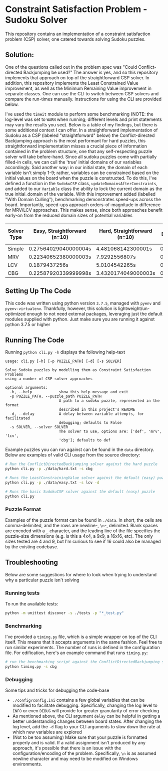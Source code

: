 # Constraint Satisfaction Problem - Sudoku Solver
This repository contains an implementation of a constraint satisfaction problem (CSP) solver, one catered towards solving Sudoku puzzles. 

## Solution:
One of the questions called out in the problem spec was "Could Conflict-directed Backjumping be used?" The answer is yes, and so this repository implements that approach on top of the straightforward CSP solver. In addition, this repository implements the Least Constrained Value improvement, as well as the Minimum Remaining Value improvement in separate classes. One can use the CLI to switch between CSP solvers and compare the run-times manually. Instructions for using the CLI are provided below. 

I've used the `timeit` module to perform some benchmarking (NOTE: the log-level was set to `WARN` when running; different levels and print statements may vary the results you see). Below is a table of my findings, but there is some additional context I can offer. In a straightforward implementation of Sudoku as a CSP (labeled "straightforward" below) the Conflict-directed Backjumping approach is the most performant for hard puzzles, this straightforward implementation misses a crucial piece of information contained in the problem structure, one that any self-respecting puzzle solver will take before-hand. Since all sudoku puzzles come with partially filled-in cells, we can cull the 'true' initial domains of our variables accordingly. Said another way: in our initial state, the domain of each variable isn't simply 1-9; rather, variables can be constrained based on the initial values on the board when the puzzle is constructed. To do this, I've defined a function in the `SudokuCSP` class, `updateDomainsAfterConstraints`, and added to our `Variable` class the ability to lock the current domain as the true initial_domain of the variable. With this improvement added (labelled "With Domain Culling"), benchmarking demonstrates speed-ups across the board. Importantly, speed-ups approach orders-of-magnitude in difference for MRV/LCV approaches. This makes sense, since both approaches benefit early-on from the reduced domain sizes of potential variables

| Solver Type | Easy, Straightforward (n=10) | Hard, Straightforward (n=10) | Easy, With Domain Culling (n=10) | Hard, With Domain Culling (n=10) |
|-------------|------------------------------|------------------------------|----------------------------------|----------------------------------|
| Simple      | 0.27564029040000004s         | 4.481068142300001s           | 0.1591175367s                    | 2.6720516678s                    |
| MRV         | 0.22340652380000003s         | 7.9292556807s                | 0.0163756366s                    | 0.30885527710000005s             |
| LCV         | 0.1879437256s                | 5.0104542265s                | 0.0189222386s                    | 1.3317150736s                    |
| CBG         | 0.22587920339999998s         | 3.4320174049000003s          | 0.1676099129s                    | 2.4213584793s                    |



## Setting Up The Code
This code was written using python version `3.7.5`, managed with `pyenv` and `pyenv-virtualenv`. Thankfully, however, this solution is lightweight/un-optimized enough to not need external packages, leveraging just the default modules supplied with python. Just make sure you are running it against python 3.7.5 or higher

## Running The Code 
Running `python cli.py -h` displays the following help-text
```
usage: cli.py [-h] [-p PUZZLE_PATH] [-d] [-s SOLVER]

Solve Sudoku puzzles by modelling them as Constraint Satisfaction Problems
using a number of CSP solver approaches

optional arguments:
  -h, --help            show this help message and exit
  -p PUZZLE_PATH, --puzzle_path PUZZLE_PATH
                        A path to a sudoku puzzle, represented in the format
                        described in this project's README
  -d, --delay           A delay between variable attempts, for facilitated 
                        debugging; defaults to False
  -s SOLVER, --solver SOLVER
                        The solver to use, options are: ['def', 'mrv', 'lcv',
                        'cbg']; defaults to def
```
Example puzzles you can run against can be found in the `data` directory. Below are examples of valid CLI usage from the source directory: 
```bash
# Run the ConflictDirectedBackjumping solver against the hard puzzle
python cli.py -p ./data/hard.txt -s cbg
```
```bash
# Runs the LeastConstrainingValue solver against the default (easy) puzzle with a delay
python cli.py -p ./data/easy.txt -s lcv -d
```
```bash
# Runs the basic SudokuCSP solver against the default (easy) puzzle
python cli.py
```

### Puzzle Format
Examples of the puzzle format can be found in `./data`. In short, the cells are comma-delimited, and the rows are newline-, `\n`-, delimited. Blank spaces are encoded with a `_` character, and the leading line of the file specifies the puzzle-size dimensions (e.g. is this a 4x4, a 9x9, a 16x16, etc). The only sizes tested are 4 and 9, but I'm curious to see if 16 could also be managed by the existing codebase. 

## Troubleshooting
Below are some suggestions for where to look when trying to understand why a particular puzzle isn't solving

### Running tests 
To run the available tests: 
```bash
python -m unittest discover -s ./tests -p "*_test.py"
```

### Benchmarking
I've provided a `timing.py` file, which is a simple wrapper on top of the CLI itself. This means that it accepts arguments in the same fashion. Feel free to run similar experiments. The number of runs is defined in the configuration file. For edification, here's an example command that runs `timing.py`:
```bash
# run the benchmarking script against the ConflictDirectedBackjumping solver with the default (easy) puzzle
python timing.py -s cbg 
```

### Debugging
Some tips and tricks for debugging the code-base
- `./config/config.ini` contains a few global variables that can be modified to facilitate debugging. Specifically, changing the log level to `INFO` or even `DEBUG` will provide for greater granularity of error checking
- As mentioned above, the CLI argument `delay` can be helpful in getting a better understanding changes between board states. After changing the log level, add the `-d` flag to your CLI arguments to slow down the rate at which new variables are explored
- (Not to be too assuming) Make sure that your puzzle is formatted properly and is valid. If a valid assignment isn't produced by any approach, it's possible that there is an issue with the configuration/encoding of the problem. Specifically, `\n` is as assumed newline character and may need to be modified on Windows environments.
